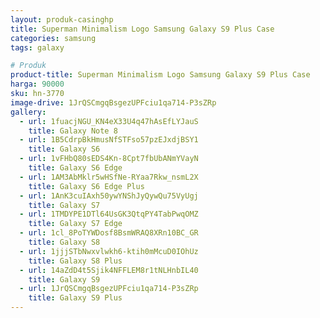 ```yaml
---
layout: produk-casinghp
title: Superman Minimalism Logo Samsung Galaxy S9 Plus Case
categories: samsung
tags: galaxy

# Produk
product-title: Superman Minimalism Logo Samsung Galaxy S9 Plus Case
harga: 90000
sku: hn-3770
image-drive: 1JrQSCmgqBsgezUPFciu1qa714-P3sZRp
gallery:
  - url: 1fuacjNGU_KN4eX33U4q47hAsEfLYJauS
    title: Galaxy Note 8
  - url: 1B5CdrpBkHmusNfSTFso57pzEJxdjBSY1
    title: Galaxy S6
  - url: 1vFHbQ80sEDS4Kn-8Cpt7fbUbANmYVayN
    title: Galaxy S6 Edge
  - url: 1AM3AbMklr5wHSfNe-RYaa7Rkw_nsmL2X
    title: Galaxy S6 Edge Plus
  - url: 1AnK3cuIAxh50ywYNShJyQywQu75VyUgj
    title: Galaxy S7
  - url: 1TMDYPE1DTl64UsGK3QtqPY4TabPwqOMZ
    title: Galaxy S7 Edge
  - url: 1cl_8PoTYWDosf8BsmWRAQ8XRn10BC_GR
    title: Galaxy S8
  - url: 1jjjSTbNwxvlwkh6-ktih0mMcuD0IOhUz
    title: Galaxy S8 Plus
  - url: 14aZdD4t5Sjik4NFFLEM8r1tNLHnbIL40
    title: Galaxy S9
  - url: 1JrQSCmgqBsgezUPFciu1qa714-P3sZRp
    title: Galaxy S9 Plus
---
```

